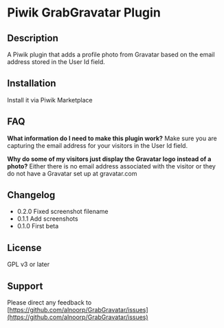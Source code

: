 # Piwik GrabGravatar Plugin

## Description

A Piwik plugin that adds a profile photo from Gravatar based on the email address stored in the User Id field.

## Installation

Install it via Piwik Marketplace

## FAQ

__What information do I need to make this plugin work?__
Make sure you are capturing the email address for your visitors in the User Id field.

__Why do some of my visitors just display the Gravatar logo instead of a photo?__
Either there is no email address associated with the visitor or they do not have a Gravatar set up at gravatar.com

## Changelog

* 0.2.0 Fixed screenshot filename
* 0.1.1 Add screenshots
* 0.1.0 First beta

## License

GPL v3 or later

## Support

Please direct any feedback to [https://github.com/alnoorp/GrabGravatar/issues](https://github.com/alnoorp/GrabGravatar/issues)
